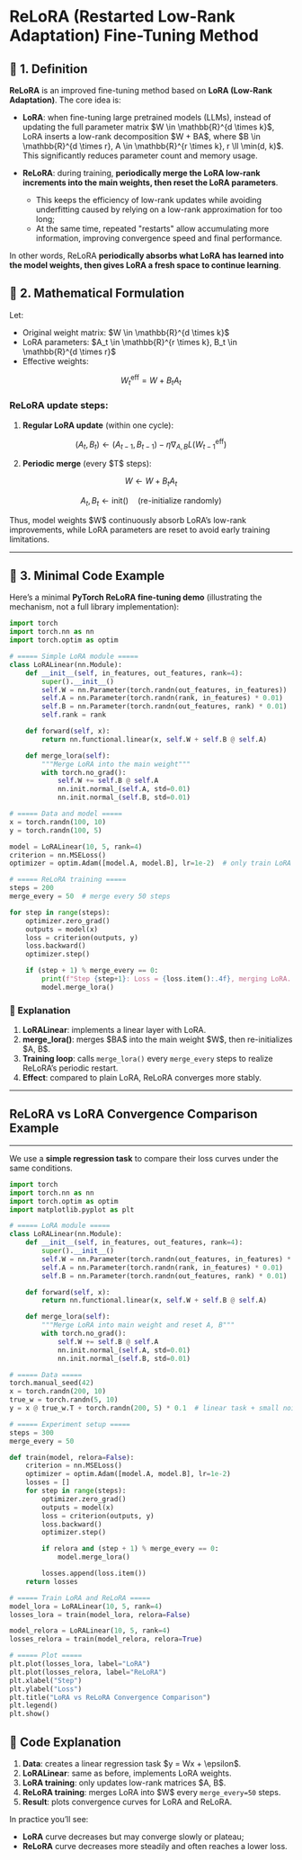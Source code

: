 # ReLoRA (Restarted Low-Rank Adaptation) Fine-Tuning Method

## 📖 1. Definition

**ReLoRA** is an improved fine-tuning method based on **LoRA (Low-Rank Adaptation)**. The core idea is:

* **LoRA**: when fine-tuning large pretrained models (LLMs), instead of updating the full parameter matrix \$W \in \mathbb{R}^{d \times k}\$, LoRA inserts a low-rank decomposition \$W + BA\$, where \$B \in \mathbb{R}^{d \times r}, A \in \mathbb{R}^{r \times k}, r \ll \min(d, k)\$. This significantly reduces parameter count and memory usage.
* **ReLoRA**: during training, **periodically merge the LoRA low-rank increments into the main weights, then reset the LoRA parameters**.

  * This keeps the efficiency of low-rank updates while avoiding underfitting caused by relying on a low-rank approximation for too long;
  * At the same time, repeated "restarts" allow accumulating more information, improving convergence speed and final performance.

In other words, ReLoRA **periodically absorbs what LoRA has learned into the model weights, then gives LoRA a fresh space to continue learning**.



## 📖 2. Mathematical Formulation

Let:

* Original weight matrix: \$W \in \mathbb{R}^{d \times k}\$
* LoRA parameters: \$A\_t \in \mathbb{R}^{r \times k}, B\_t \in \mathbb{R}^{d \times r}\$
* Effective weights:

$$
W_t^{\text{eff}} = W + B_t A_t
$$

### ReLoRA update steps:

1. **Regular LoRA update** (within one cycle):

$$
(A_t, B_t) \leftarrow (A_{t-1}, B_{t-1}) - \eta \nabla_{A,B} L(W_{t-1}^{\text{eff}})
$$

2. **Periodic merge** (every \$T\$ steps):

$$
W \leftarrow W + B_t A_t
$$

$$
A_t, B_t \leftarrow \text{init}() \quad (\text{re-initialize randomly})
$$

Thus, model weights \$W\$ continuously absorb LoRA’s low-rank improvements, while LoRA parameters are reset to avoid early training limitations.

---

## 📖 3. Minimal Code Example

Here’s a minimal **PyTorch ReLoRA fine-tuning demo** (illustrating the mechanism, not a full library implementation):

```python
import torch
import torch.nn as nn
import torch.optim as optim

# ===== Simple LoRA module =====
class LoRALinear(nn.Module):
    def __init__(self, in_features, out_features, rank=4):
        super().__init__()
        self.W = nn.Parameter(torch.randn(out_features, in_features))  # original weight
        self.A = nn.Parameter(torch.randn(rank, in_features) * 0.01)   # LoRA A
        self.B = nn.Parameter(torch.randn(out_features, rank) * 0.01)  # LoRA B
        self.rank = rank

    def forward(self, x):
        return nn.functional.linear(x, self.W + self.B @ self.A)

    def merge_lora(self):
        """Merge LoRA into the main weight"""
        with torch.no_grad():
            self.W += self.B @ self.A
            nn.init.normal_(self.A, std=0.01)
            nn.init.normal_(self.B, std=0.01)

# ===== Data and model =====
x = torch.randn(100, 10)
y = torch.randn(100, 5)

model = LoRALinear(10, 5, rank=4)
criterion = nn.MSELoss()
optimizer = optim.Adam([model.A, model.B], lr=1e-2)  # only train LoRA parameters

# ===== ReLoRA training =====
steps = 200
merge_every = 50  # merge every 50 steps

for step in range(steps):
    optimizer.zero_grad()
    outputs = model(x)
    loss = criterion(outputs, y)
    loss.backward()
    optimizer.step()

    if (step + 1) % merge_every == 0:
        print(f"Step {step+1}: Loss = {loss.item():.4f}, merging LoRA...")
        model.merge_lora()
```



### 📖 Explanation

1. **LoRALinear**: implements a linear layer with LoRA.
2. **merge\_lora()**: merges \$BA\$ into the main weight \$W\$, then re-initializes \$A, B\$.
3. **Training loop**: calls `merge_lora()` every `merge_every` steps to realize ReLoRA’s periodic restart.
4. **Effect**: compared to plain LoRA, ReLoRA converges more stably.

---

## ReLoRA vs LoRA Convergence Comparison Example
---
We use a **simple regression task** to compare their loss curves under the same conditions.

```python
import torch
import torch.nn as nn
import torch.optim as optim
import matplotlib.pyplot as plt

# ===== LoRA module =====
class LoRALinear(nn.Module):
    def __init__(self, in_features, out_features, rank=4):
        super().__init__()
        self.W = nn.Parameter(torch.randn(out_features, in_features) * 0.1)
        self.A = nn.Parameter(torch.randn(rank, in_features) * 0.01)
        self.B = nn.Parameter(torch.randn(out_features, rank) * 0.01)

    def forward(self, x):
        return nn.functional.linear(x, self.W + self.B @ self.A)

    def merge_lora(self):
        """Merge LoRA into main weight and reset A, B"""
        with torch.no_grad():
            self.W += self.B @ self.A
            nn.init.normal_(self.A, std=0.01)
            nn.init.normal_(self.B, std=0.01)

# ===== Data =====
torch.manual_seed(42)
x = torch.randn(200, 10)
true_w = torch.randn(5, 10)
y = x @ true_w.T + torch.randn(200, 5) * 0.1  # linear task + small noise

# ===== Experiment setup =====
steps = 300
merge_every = 50

def train(model, relora=False):
    criterion = nn.MSELoss()
    optimizer = optim.Adam([model.A, model.B], lr=1e-2)
    losses = []
    for step in range(steps):
        optimizer.zero_grad()
        outputs = model(x)
        loss = criterion(outputs, y)
        loss.backward()
        optimizer.step()

        if relora and (step + 1) % merge_every == 0:
            model.merge_lora()

        losses.append(loss.item())
    return losses

# ===== Train LoRA and ReLoRA =====
model_lora = LoRALinear(10, 5, rank=4)
losses_lora = train(model_lora, relora=False)

model_relora = LoRALinear(10, 5, rank=4)
losses_relora = train(model_relora, relora=True)

# ===== Plot =====
plt.plot(losses_lora, label="LoRA")
plt.plot(losses_relora, label="ReLoRA")
plt.xlabel("Step")
plt.ylabel("Loss")
plt.title("LoRA vs ReLoRA Convergence Comparison")
plt.legend()
plt.show()
```



## 📖 Code Explanation

1. **Data**: creates a linear regression task \$y = Wx + \epsilon\$.
2. **LoRALinear**: same as before, implements LoRA weights.
3. **LoRA training**: only updates low-rank matrices \$A, B\$.
4. **ReLoRA training**: merges LoRA into \$W\$ every `merge_every=50` steps.
5. **Result**: plots convergence curves for LoRA and ReLoRA.

In practice you’ll see:

* **LoRA** curve decreases but may converge slowly or plateau;
* **ReLoRA** curve decreases more steadily and often reaches a lower loss.



